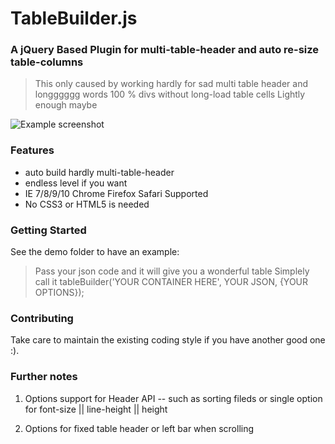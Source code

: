 # TableBuilder.js

### A jQuery Based Plugin for multi-table-header and auto re-size table-columns

> This only caused by working hardly for sad multi table header and longggggg words
> 100 % divs without long-load table cells
> Lightly enough maybe

![Example screenshot](https://raw.github.com/scenk/tableBuilder/master/screenShot.png)

### Features
- auto build hardly multi-table-header
- endless level if you want
- IE 7/8/9/10 Chrome Firefox Safari Supported
- No CSS3 or HTML5 is needed

### Getting Started
See the demo folder to have an example:

> Pass your json code and it will give you a wonderful table
> Simplely call it tableBuilder('YOUR CONTAINER HERE', YOUR JSON, {YOUR OPTIONS});

### Contributing
Take care to maintain the existing coding style if you have another good one :).

### Further notes

1. Options support for Header API -- such as sorting fileds or single option for font-size || line-height || height

2. Options for fixed table header or left bar when scrolling



